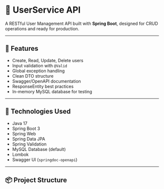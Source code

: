 # 🧩 UserService API

A RESTful User Management API built with **Spring Boot**, designed for CRUD operations and ready for production.

---

## 🔧 Features

- Create, Read, Update, Delete users
- Input validation with `@Valid`
- Global exception handling
- Clean DTO structure
- Swagger/OpenAPI documentation
- ResponseEntity best practices
- In-memory MySQL database for testing

---

## 🚀 Technologies Used

- Java 17
- Spring Boot 3
- Spring Web
- Spring Data JPA
- Spring Validation
- MySQL Database (default)
- Lombok
- Swagger UI (`springdoc-openapi`)

---

## 📦 Project Structure


